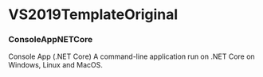 # VS2019TemplateOriginal

### ConsoleAppNETCore
Console App (.NET Core)
A command-line application run on .NET Core on Windows, Linux and MacOS.


